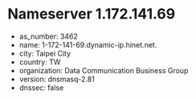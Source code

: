 # Nameserver 1.172.141.69

* as_number: 3462
* name: 1-172-141-69.dynamic-ip.hinet.net.
* city: Taipei City
* country: TW
* organization: Data Communication Business Group
* version: dnsmasq-2.81
* dnssec: false
